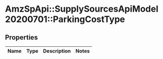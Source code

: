 # AmzSpApi::SupplySourcesApiModel20200701::ParkingCostType

## Properties
Name | Type | Description | Notes
------------ | ------------- | ------------- | -------------

